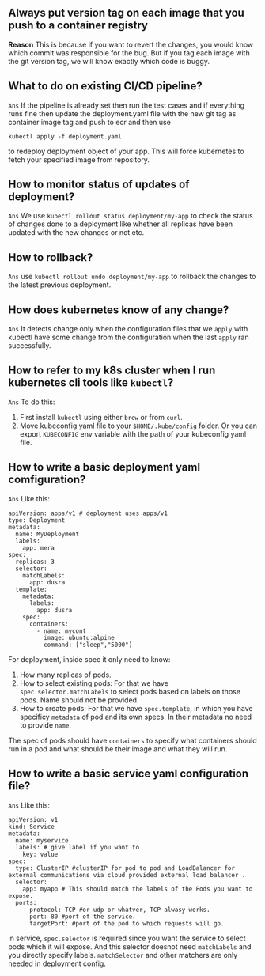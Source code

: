 ## Always put version tag on each image that you push to a container registry

**Reason** This is because if you want to revert the changes, you would know which commit was responsible for the bug. But if you tag each image with the git version tag, we will know exactly which code is buggy.

## What to do on existing CI/CD pipeline?

`Ans` If the pipeline is already set then run the test cases and if everything runs fine then update the deployment.yaml file with the new git tag as container image tag and push to ecr and then use
```
kubectl apply -f deployment.yaml
```
to redeploy deployment object of your app. This will force kubernetes to fetch your specified image from repository.

## How to monitor status of updates of deployment?

`Ans` We use `kubectl rollout status deployment/my-app` to check the status of changes done to a deployment like whether all replicas have been updated with the new changes or not etc.

## How to rollback?
`Ans` use `kubectl rollout undo deployment/my-app` to rollback the changes to the latest previous deployment.

## How does kubernetes know of any change?

`Ans` It detects change only when the configuration files that we `apply` with kubectl have some change from the configuration when the last `apply` ran successfully.  

## How to refer to my k8s cluster when I run kubernetes cli tools like `kubectl`?

`Ans` To do this:
1. First install `kubectl` using either `brew` or from `curl`.
2. Move kubeconfig yaml file to your `$HOME/.kube/config` folder. Or you can export `KUBECONFIG` env variable with the path of your kubeconfig yaml file.

## How to write a basic deployment yaml comfiguration?
`Ans` Like this:

```
apiVersion: apps/v1 # deployment uses apps/v1
type: Deployment
metadata:
  name: MyDeployment
  labels:
    app: mera
spec:
  replicas: 3
  selector:
    matchLabels:
      app: dusra
  template:
    metadata:
      labels:
        app: dusra
    spec:
      containers:
        - name: mycont
          image: ubuntu:alpine
          command: ["sleep","5000"]
```

For deployment, inside spec it only need to know:
1. How many replicas of pods.
2. How to select existing pods: For that we have `spec.selector.matchLabels` to select pods based on labels on those pods. Name should not be provided.
3. How to create pods: For that we have `spec.template`, in which you have specificy `metadata` of pod and its own specs. In their metadata no need to provide `name`.

The spec of pods should have `containers` to specify what containers should run in a pod and what should be their image and what they will run.


## How to write a basic service yaml configuration file?

`Ans` Like this:

```
apiVersion: v1
kind: Service
metadata:
  name: myservice
  labels: # give label if you want to
    key: value
spec:
  type: ClusterIP #clusterIP for pod to pod and LoadBalancer for external communications via cloud provided external load balancer .
  selector:
    app: myapp # This should match the labels of the Pods you want to expose.
  ports:
    - protocol: TCP #or udp or whatver, TCP alwasy works.
      port: 80 #port of the service.
      targetPort: #port of the pod to which requests will go.

```
in service, `spec.selector` is required since you want the service to select pods which it will expose. And this selector doesnot need `matchLabels` and you directly specify labels. `matchSelector` and other matchers are only needed in deployment config.
